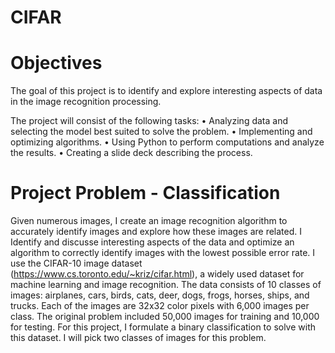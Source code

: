 # CIFAR
# Objectives
The goal of this project is to identify and explore interesting aspects of data in the image recognition processing.

The project will consist of the following tasks:
•	Analyzing data and selecting the model best suited to solve the problem.
•	Implementing and optimizing algorithms.
•	Using Python to perform computations and analyze the results.
•	Creating a slide deck describing the process.


# Project Problem - Classification
Given numerous images, I create an image recognition algorithm to accurately identify images and explore how these images are related. I Identify and discusse interesting aspects of the data and optimize an algorithm to correctly identify images with the lowest possible error rate.
I use the CIFAR-10 image dataset (https://www.cs.toronto.edu/~kriz/cifar.html), a widely used dataset for machine learning and image recognition. The data consists of 10 classes of images: airplanes, cars, birds, cats, deer, dogs, frogs, horses, ships, and trucks. Each of the images are 32x32 color pixels with 6,000 images per class.
The original problem included 50,000 images for training and 10,000 for testing. 
For this project, I formulate a binary classification to solve with this dataset. I will pick two classes of images for this problem. 
